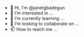 - 👋 Hi, I’m @janetgbadegun
- 👀 I’m interested in ...
- 🌱 I’m currently learning ...
- 💞️ I’m looking to collaborate on ...
- 📫 How to reach me ...

<!---
janetgbadegun/janetgbadegun is a ✨ special ✨ repository because its `README.md` (this file) appears on your GitHub profile.
You can click the Preview link to take a look at your changes.
--->
